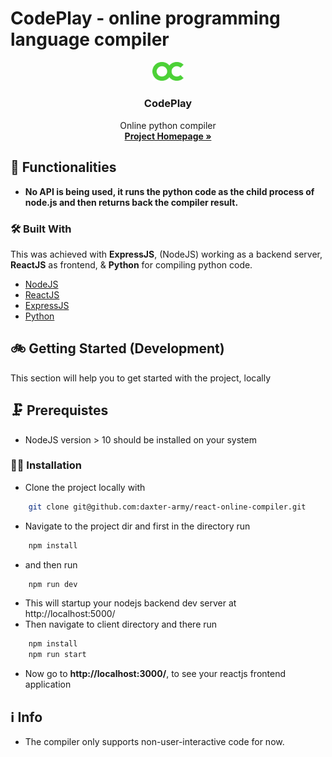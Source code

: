 # CodePlay - online programming language compiler

<p align="center">
  <a href="https://github.com/daxter-army/react-online-compiler/">
    <img src="./readme-data/logo.svg" alt="Logo" width="50">
  </a>

  <h3 align="center">CodePlay</h3>

  <p align="center">
    Online python compiler
    <br />
    <a href="https://playcodeonline.herokuapp.com/"><strong>Project Homepage »</strong></a>
  </p>
</p>

<!-- ABOUT THE PROJECT -->

## 🌠 Functionalities
* **No API is being used, it runs the python code as the child process of node.js and then returns back the compiler result.**

### 🛠 Built With
This was achieved with **ExpressJS**, (NodeJS) working as a backend server, **ReactJS** as frontend, & **Python** for compiling python code.

- [NodeJS](https://nodejs.org)
- [ReactJS](https://reactjs.org)
- [ExpressJS](https://expressjs.com/)
- [Python](https://python.org)

<!-- GETTING STARTED -->

## 🚲 Getting Started (Development)

This section will help you to get started with the project, locally

## 🗜 Prerequistes

- NodeJS version > 10 should be installed on your system

### 🐱‍🏍 Installation

- Clone the project locally with

```sh
    git clone git@github.com:daxter-army/react-online-compiler.git
```

- Navigate to the project dir and first in the directory run
```sh
    npm install
```

- and then run
```sh
    npm run dev
```
* This will startup your nodejs backend dev server at http://localhost:5000/
* Then navigate to client directory and there run

```sh
    npm install
    npm run start
```

- Now go to **http://localhost:3000/**, to see your reactjs frontend application

## ℹ Info

* The compiler only supports non-user-interactive code for now.